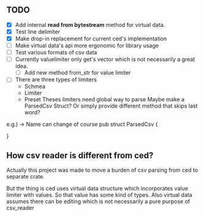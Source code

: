 ## TODO

* [x] Add internal **read from bytestream** method for virtual data.
* [x] Test line delimiter
* [x] Make drop-in replacement for current ced's implementation
* [ ] Make virtual data's api more ergonomic for library usage
* [ ] Test various formats of csv data
* [ ] Currently valuelimiter only get's vector which is not necessarily a great idea.
	* [ ] Add new method from\_str for value limiter

* [ ] There are three types of limiters
	- Schmea
	- Limiter
	- Preset
	Theses limiters need global way to parse
	Maybe make a ParsedCsv Struct?
	Or simply provide different method that skips last word?


e.g.) -> Name can change of course
pub struct ParsedCsv {
	
}

## How csv reader is different from ced?

Actually this project was made to move a burden of csv parsing from ced to
separate crate.

But the thing is ced uses virtual data structure which incorporates value
limiter with values. So that value has some kind of types. Also virtual data assumes there can be editing which is not necessarily a pure purpose of csv\_reader
